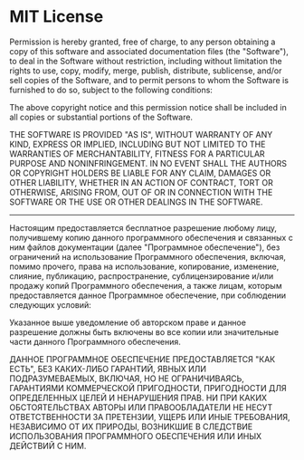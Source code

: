 # MIT License

Permission is hereby granted, free of charge, to any person obtaining a copy of this software and associated documentation files (the "Software"), to deal in the Software without restriction, including without limitation the rights to use, copy, modify, merge, publish, distribute, sublicense, and/or sell copies of the Software, and to permit persons to whom the Software is furnished to do so, subject to the following conditions:

The above copyright notice and this permission notice shall be included in all copies or substantial portions of the Software.

THE SOFTWARE IS PROVIDED "AS IS", WITHOUT WARRANTY OF ANY KIND, EXPRESS OR IMPLIED, INCLUDING BUT NOT LIMITED TO THE WARRANTIES OF MERCHANTABILITY, FITNESS FOR A PARTICULAR PURPOSE AND NONINFRINGEMENT. IN NO EVENT SHALL THE AUTHORS OR COPYRIGHT HOLDERS BE LIABLE FOR ANY CLAIM, DAMAGES OR OTHER LIABILITY, WHETHER IN AN ACTION OF CONTRACT, TORT OR OTHERWISE, ARISING FROM, OUT OF OR IN CONNECTION WITH THE SOFTWARE OR THE USE OR OTHER DEALINGS IN THE SOFTWARE.

---

Настоящим предоставляется бесплатное разрешение любому лицу, получившему копию данного программного обеспечения и связанных с ним файлов документации (далее "Программное обеспечение"), без ограничений на использование Программного обеспечения, включая, помимо прочего, права на использование, копирование, изменение, слияние, публикацию, распространение, сублицензирование и/или продажу копий Программного обеспечения, а также лицам, которым предоставляется данное Программное обеспечение, при соблюдении следующих условий:

Указанное выше уведомление об авторском праве и данное разрешение должны быть включены во все копии или значительные части данного Программного обеспечения.

ДАННОЕ ПРОГРАММНОЕ ОБЕСПЕЧЕНИЕ ПРЕДОСТАВЛЯЕТСЯ "КАК ЕСТЬ", БЕЗ КАКИХ-ЛИБО ГАРАНТИЙ, ЯВНЫХ ИЛИ ПОДРАЗУМЕВАЕМЫХ, ВКЛЮЧАЯ, НО НЕ ОГРАНИЧИВАЯСЬ, ГАРАНТИЯМИ КОММЕРЧЕСКОЙ ПРИГОДНОСТИ, ПРИГОДНОСТИ ДЛЯ ОПРЕДЕЛЕННЫХ ЦЕЛЕЙ И НЕНАРУШЕНИЯ ПРАВ. НИ ПРИ КАКИХ ОБСТОЯТЕЛЬСТВАХ АВТОРЫ ИЛИ ПРАВООБЛАДАТЕЛИ НЕ НЕСУТ ОТВЕТСТВЕННОСТИ ЗА ПРЕТЕНЗИИ, УЩЕРБ ИЛИ ИНЫЕ ТРЕБОВАНИЯ, НЕЗАВИСИМО ОТ ИХ ПРИРОДЫ, ВОЗНИКШИЕ В СЛЕДСТВИЕ ИСПОЛЬЗОВАНИЯ ПРОГРАММНОГО ОБЕСПЕЧЕНИЯ ИЛИ ИНЫХ ДЕЙСТВИЙ С НИМ.
